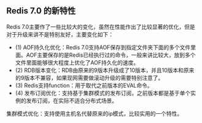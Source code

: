 

## Redis 7.0 的新特性

Redis 7.0主要作了一些比较大的变化，虽然在性能作出了比较显著的优化，但是对于升级来讲不是特别友好，主要变化如下：

- (1) AOF持久化优化：Redis 7.0支持AOF保存到指定文件夹下面的多个文件里面。AOF主要保存的是Redis已经执行过的命令，一般来讲比较大，放到多个文件里面能够很大程度上优化了AOF持久化的速度。
- (2) RDB版本变化：RDB由原来的9版本升级成了10版本，并且10版本和原来的9版本不兼容，如果现网需要做滚动升级的需要特别注意了。
- (3) Redis支持function：用于取代之前版本的EVAL命令。
- (4) 发布订阅优化：支持基于集群模式的发布订阅，之前版本都是基于单个实例的发布订阅，在实际不适合分布式场景。

集群模式优化：支持使用主机名代替原来的ip模式，比较实用的一个特性。

